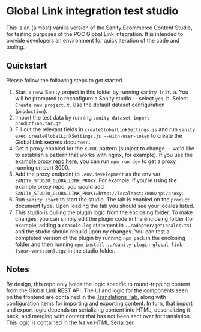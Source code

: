 # Global Link integration test studio

This is an (almost) vanilla version of the Sanity Ecommerce Content Studio, for testing purposes of the POC Global Link integration. It is intended to
provide developers an environment for quick iteration of the code and tooling.

## Quickstart

Please follow the following steps to get started.
1. Start a new Sanity project in this folder by running `sanity init`.
  a. You will be prompted to reconfigure a Sanity studio -- select `yes`.
  b. Select `Create new project`.
  c. Use the default dataset configuration (`production`).
2. Import the test data by running `sanity dataset import production.tar.gz`
3. Fill out the relevant fields in `createGlobalLinkSettings.js` and run `sanity exec createGlobalLinkSettings.js --with-user-token` to create the Global Link secrets document.
4. Get a proxy enabled for the `X-URL` pattern (subject to change -- we'd like to establish a pattern that works with nginx, for example). If you use the [example proxy repo here](https://github.com/cngonzalez/example-sanity-proxy), you can run `npm run dev` to get a proxy running on port 3000.
5. Add the proxy endpoint to `.env.development` as the env var `SANITY_STUDIO_GLOBALLINK_PROXY`. For example, if you're using the example proxy repo, you would add `SANITY_STUDIO_GLOBALLINK_PROXY=http://localhost:3000/api/proxy`. 
6. Run `sanity start` to start the studio. The tab is enabled on the `product` document type. Upon loading the tab you should see your locales listed. 
7. This studio is pulling the plugin logic from the enclosing folder. To make changes, you can simply edit the plugin code in the enclosing folder (for example, adding a `console.log` statement in `../adapter/getLocales.ts`) and the studio should rebuild upon ny changes. You can test a completed version of the plugin by running `npm pack` in the enclosing folder and then running `npm install ../sanity-plugin-global-link-{your-veresion}.tgz` in the studio folder.

## Notes
By design, this repo only holds the logic specific to round-tripping content from the Global Link REST API. The UI and logic for the components seen on the frontend are contained in the [Translations Tab](https://github.com/sanity-io/sanity-translations-tab), along with configuration items for importing and exporting content. In turn, that import and export logic depends on serializing content into HTML, deserializing it back, and merging with content that has not been sent over for translation. This logic is contained in the [Naive HTML Serializer](https://github.com/sanity-io/sanity-naive-html-serializer).